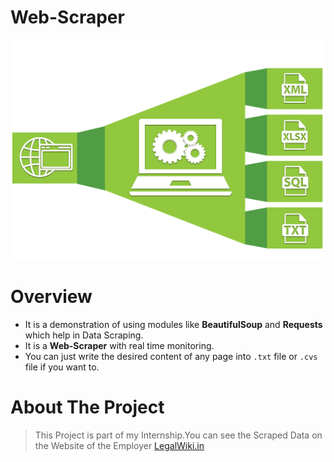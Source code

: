 # Web-Scraper
![Web-Scraper](Images/Web-Scraper.png)

# Overview
* It is a demonstration of using modules like **BeautifulSoup** and **Requests** which help in Data Scraping.
* It is a **Web-Scraper** with real time monitoring.
* You can just write the desired content of any page into `.txt` file or `.cvs` file if you want to.

# About The Project
>This Project is part of my Internship.You can see the Scraped Data on the Website of the Employer <a href="https://legalwiki.in/">LegalWiki.in</a>
